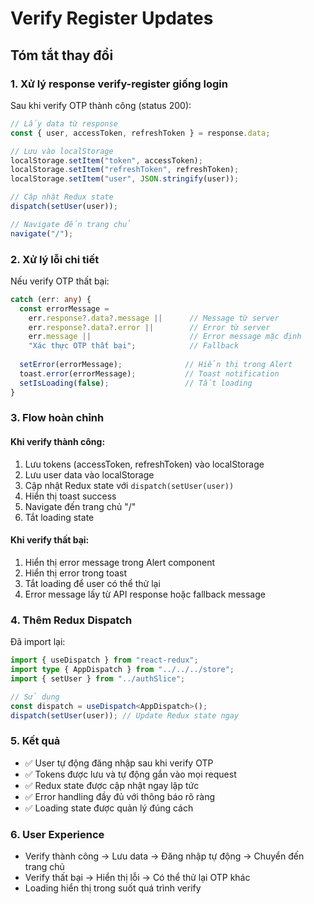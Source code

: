 # Verify Register Updates

## Tóm tắt thay đổi

### 1. **Xử lý response verify-register giống login**

Sau khi verify OTP thành công (status 200):

```typescript
// Lấy data từ response
const { user, accessToken, refreshToken } = response.data;

// Lưu vào localStorage
localStorage.setItem("token", accessToken);
localStorage.setItem("refreshToken", refreshToken);
localStorage.setItem("user", JSON.stringify(user));

// Cập nhật Redux state
dispatch(setUser(user));

// Navigate đến trang chủ
navigate("/");
```

### 2. **Xử lý lỗi chi tiết**

Nếu verify OTP thất bại:

```typescript
catch (err: any) {
  const errorMessage = 
    err.response?.data?.message ||      // Message từ server
    err.response?.data?.error ||        // Error từ server  
    err.message ||                      // Error message mặc định
    "Xác thực OTP thất bại";            // Fallback
    
  setError(errorMessage);              // Hiển thị trong Alert
  toast.error(errorMessage);           // Toast notification
  setIsLoading(false);                 // Tắt loading
}
```

### 3. **Flow hoàn chỉnh**

#### Khi verify thành công:
1. Lưu tokens (accessToken, refreshToken) vào localStorage
2. Lưu user data vào localStorage
3. Cập nhật Redux state với `dispatch(setUser(user))`
4. Hiển thị toast success
5. Navigate đến trang chủ "/"
6. Tắt loading state

#### Khi verify thất bại:
1. Hiển thị error message trong Alert component
2. Hiển thị error trong toast
3. Tắt loading để user có thể thử lại
4. Error message lấy từ API response hoặc fallback message

### 4. **Thêm Redux Dispatch**

Đã import lại:
```typescript
import { useDispatch } from "react-redux";
import type { AppDispatch } from "../../../store";
import { setUser } from "../authSlice";

// Sử dụng
const dispatch = useDispatch<AppDispatch>();
dispatch(setUser(user)); // Update Redux state ngay
```

### 5. **Kết quả**

- ✅ User tự động đăng nhập sau khi verify OTP
- ✅ Tokens được lưu và tự động gắn vào mọi request
- ✅ Redux state được cập nhật ngay lập tức
- ✅ Error handling đầy đủ với thông báo rõ ràng
- ✅ Loading state được quản lý đúng cách

### 6. **User Experience**

- Verify thành công → Lưu data → Đăng nhập tự động → Chuyển đến trang chủ
- Verify thất bại → Hiển thị lỗi → Có thể thử lại OTP khác
- Loading hiển thị trong suốt quá trình verify

